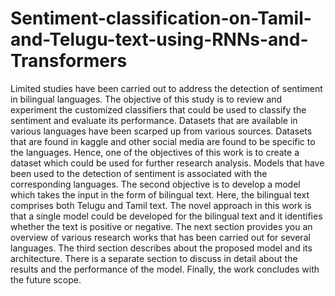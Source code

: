 # Sentiment-classification-on-Tamil-and-Telugu-text-using-RNNs-and-Transformers
Limited studies have been carried out to address the detection of sentiment in bilingual languages. The objective of this study is to review and experiment the customized classifiers that could be used to classify the sentiment and evaluate its performance. Datasets that are available in various languages have been scarped up from various sources. Datasets that are found in kaggle and other social media are found to be specific to the languages.  Hence, one of the objectives of this work is to create a dataset which could be used for further research analysis. Models that have been used to the detection of sentiment is associated with the corresponding languages. The second objective is to develop a model which takes the input in the form of bilingual text. Here, the bilingual text comprises both Telugu and Tamil text. The novel approach in this work is that a single model could be developed for the bilingual text and it identifies whether the text is positive or negative. The next section provides you an overview of various research works that has been carried out for several languages. The third section describes about the proposed model and its architecture. There is a separate section to discuss in detail about the results and the performance of the model. Finally, the work concludes with the future scope.
